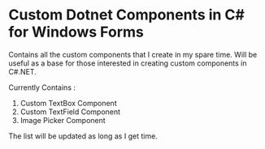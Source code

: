 # Custom Dotnet Components in C# for Windows Forms
Contains all the custom components that I create in my spare time. Will be useful as a base for those interested in creating custom components in C#.NET.

Currently Contains : 
1. Custom TextBox Component
2. Custom TextField Component
3. Image Picker Component


The list will be updated as long as I get time.
